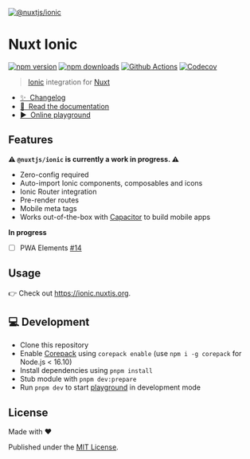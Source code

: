 [![@nuxtjs/ionic](./docs/public/cover.jpg)](https://ionic.nuxtjs.org)

# Nuxt Ionic

[![npm version][npm-version-src]][npm-version-href]
[![npm downloads][npm-downloads-src]][npm-downloads-href]
[![Github Actions][github-actions-src]][github-actions-href]
[![Codecov][codecov-src]][codecov-href]

> [Ionic](https://ionicframework.com/docs/) integration for [Nuxt](https://nuxtjs.org)

- [✨ &nbsp;Changelog](https://github.com/nuxt-modules/ionic/blob/main/CHANGELOG.md)
- [📖 &nbsp;Read the documentation](https://ionic.nuxtjs.org)
- [▶️ &nbsp;Online playground](https://stackblitz.com/github/nuxt-modules/ionic/tree/main/playground)

## Features

**⚠️ `@nuxtjs/ionic` is currently a work in progress. ⚠️**

- Zero-config required
- Auto-import Ionic components, composables and icons
- Ionic Router integration
- Pre-render routes
- Mobile meta tags
- Works out-of-the-box with [Capacitor](https://capacitorjs.com/) to build mobile apps

**In progress**

- [ ] PWA Elements [#14](https://github.com/nuxt-modules/ionic/issues/14)

## Usage

👉 Check out https://ionic.nuxtjs.org.

## 💻 Development

- Clone this repository
- Enable [Corepack](https://github.com/nodejs/corepack) using `corepack enable` (use `npm i -g corepack` for Node.js < 16.10)
- Install dependencies using `pnpm install`
- Stub module with `pnpm dev:prepare`
- Run `pnpm dev` to start [playground](./playground) in development mode

## License

Made with ❤️

Published under the [MIT License](./LICENCE).

<!-- Badges -->

[npm-version-src]: https://img.shields.io/npm/v/@nuxtjs/ionic?style=flat-square
[npm-version-href]: https://npmjs.com/package/@nuxtjs/ionic
[npm-downloads-src]: https://img.shields.io/npm/dm/@nuxtjs/ionic?style=flat-square
[npm-downloads-href]: https://npmjs.com/package/@nuxtjs/ionic
[github-actions-src]: https://img.shields.io/github/actions/workflow/status/nuxt-modules/ionic/ci.yml?style=flat-square&branch=main
[github-actions-href]: https://github.com/nuxt-modules/ionic/actions?query=workflow%3Aci
[codecov-src]: https://img.shields.io/codecov/c/gh/nuxt-modules/ionic/main?style=flat-square
[codecov-href]: https://codecov.io/gh/nuxt-modules/ionic
